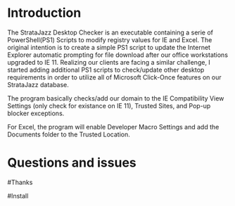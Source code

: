 # Introduction
The StrataJazz Desktop Checker is an executable containing a serie of PowerShell(PS1) Scripts to modify registry values for IE and Excel. The original intention is to create a simple PS1 script to update the Internet Explorer automatic prompting for file download after our office workstations upgraded to IE 11. Realizing our clients are facing a similar challenge, I started adding additional PS1 scripts to check/update other desktop requirements in order to utilize all of Microsoft Click-Once features on our StrataJazz database. 

The program basically checks/add our domain to the IE Compatibility View Settings (only check for existance on IE 11), Trusted Sites, and Pop-up blocker exceptions. 

For Excel, the program will enable Developer Macro Settings and add the Documents folder to the Trusted Location.

# Questions and issues


#Thanks


#Install

